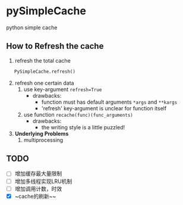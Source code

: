 # pySimpleCache
python simple cache 

## How to Refresh the cache
1. refresh the total cache
 ```python
    PySimpleCache.refresh()	
 ```
2. refresh one certain data
	1. use key-argument `refresh=True`
		* drawbacks:
			- function must has default arguments `*args` and `**kargs`
			- 'refresh' key-argument is unclear for function itself
	2. use function `recache(func)(func_arguments)`
		* drawbacks:
			- the writing style is a little puzzled!
3. **Underlying Problems**
	1. multiprocessing
    
## TODO
- [ ] 增加缓存最大量限制
- [ ] 增加多线程实现LRU机制
- [ ] 增加调用计数，时效
- [x] ~cache的刷新~~
